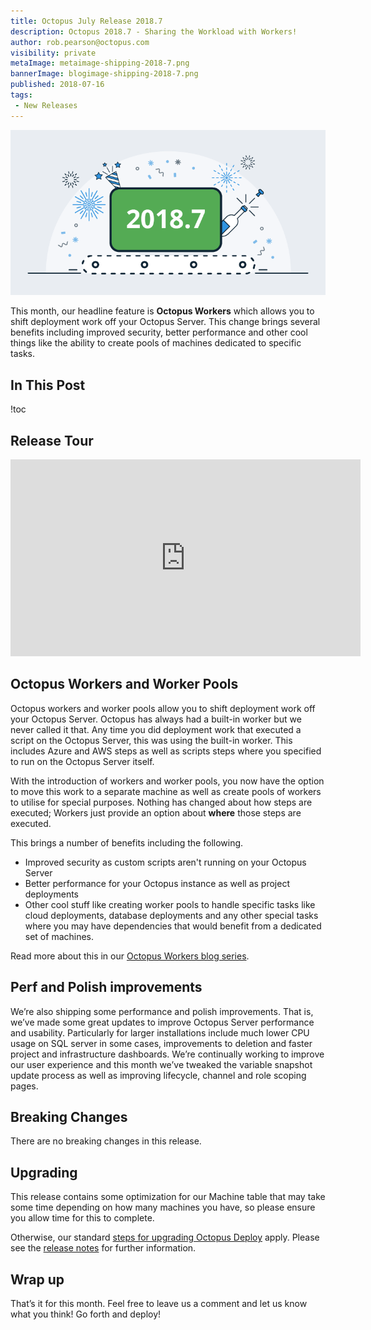 ```yaml
---
title: Octopus July Release 2018.7
description: Octopus 2018.7 - Sharing the Workload with Workers!
author: rob.pearson@octopus.com
visibility: private
metaImage: metaimage-shipping-2018-7.png
bannerImage: blogimage-shipping-2018-7.png
published: 2018-07-16
tags:
 - New Releases
---
```


![Octopus Deploy 2018.7 release banner](blogimage-shipping-2018-7.png)

This month, our headline feature is **Octopus Workers** which allows you to shift deployment work off your Octopus Server.  This change brings several benefits including improved security, better performance and other cool things like the ability to create pools of machines dedicated to specific tasks. 

## In This Post

!toc

## Release Tour

<iframe width="560" height="315" src="https://www.youtube.com/embed/N4uBvgB3ehM" frameborder="0" allowfullscreen></iframe>

## Octopus Workers and Worker Pools 

Octopus workers and worker pools allow you to shift deployment work off your Octopus Server. Octopus has always had a built-in worker but we never called it that. Any time you did deployment work that executed a script on the Octopus Server, this was using the built-in worker. This includes Azure and AWS steps as well as scripts steps where you specified to run on the Octopus Server itself.

With the introduction of workers and worker pools, you now have the option to move this work to a separate machine as well as create pools of workers to utilise for special purposes. Nothing has changed about how steps are executed; Workers just provide an option about **where** those steps are executed.

This brings a number of benefits including the following.

* Improved security as custom scripts aren't running on your Octopus Server
* Better performance for your Octopus instance as well as project deployments 
* Other cool stuff like creating worker pools to handle specific tasks like cloud deployments, database deployments and any other special tasks where you may have dependencies that would benefit from a dedicated set of machines. 

Read more about this in our [Octopus Workers blog series](https://octopus.com/blog/tag/Workers).

## Perf and Polish improvements

We’re also shipping some performance and polish improvements. That is, we’ve made some great updates to improve Octopus Server performance and usability. Particularly for larger installations include much lower CPU usage on SQL server in some cases, improvements to deletion and faster project and infrastructure dashboards. We’re continually working to improve our user experience and this month we’ve tweaked the variable snapshot update process as well as improving lifecycle, channel and role scoping pages. 

## Breaking Changes

There are no breaking changes in this release.

## Upgrading

This release contains some optimization for our Machine table that may take some time depending on how many machines you have, so please ensure you allow time for this to complete.

Otherwise, our standard [steps for upgrading Octopus Deploy](https://octopus.com/docs/administration/upgrading) apply. Please see the [release notes](https://octopus.com/downloads/compare?to=2018.7.0) for further information.

## Wrap up

That’s it for this month. Feel free to leave us a comment and let us know what you think! Go forth and deploy!
